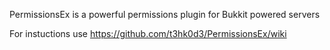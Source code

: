 PermissionsEx is a powerful permissions plugin for Bukkit powered servers

For instuctions use https://github.com/t3hk0d3/PermissionsEx/wiki